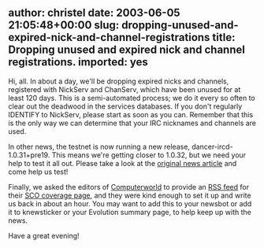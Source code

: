 author: christel
date: 2003-06-05 21:05:48+00:00
slug: dropping-unused-and-expired-nick-and-channel-registrations
title: Dropping unused and expired nick and channel registrations.
imported: yes
---
Hi, all.  In about a day, we'll be dropping expired nicks and channels, registered with NickServ and ChanServ, which have been unused for at least 120 days.  This is a semi-automated process; we do it every so often to clear out the deadwood in the services databases. If you don't regularly IDENTIFY to NickServ, please start as soon as you can.  Remember that this is the only way we can determine that your IRC nicknames and channels are used.

In other news, the testnet is now running a new release, dancer-ircd-1.0.31+pre19.  This means we're getting closer to 1.0.32, but we need your help to test it all out.  Please take a look at the  [original news article](http://freenode.net/news-2003-05-28.shtml)  and come help us test!

Finally, we asked the editors of   [Computerworld](http://www.computerworld.com/)  to provide an  [RSS feed](http://www.computerworld.com/news/xml/coverage/0,5451,2046,00.xml)  for their  [SCO coverage page](http://www.computerworld.com/news/special/pages/0,10911,2046,00.html),  and they were kind enough to set it up and write us back in about an hour. You may want to add this to your newsbot or add it to knewsticker or your Evolution summary page, to help keep up with the news.

Have a great evening!
